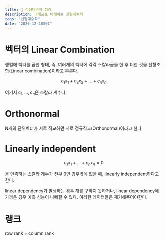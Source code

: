 ```yaml
---
title: 📐 선형대수학 정리
description: 그래프로 이해하는 선형대수학
tags: "선형대수학"
date: "2020-12-18S01"
---
```


# 벡터의 Linear Combination

행렬에 벡터를 곱한 형태, 즉, 여러개의 벡터에 각각 스칼라곱을 한 후 더한 것을 선형조합(Linear combination)이라고 부른다.

$$
c_1 x_1 + c_2 x_2 + ... + c_n x_n
$$

여기서 $c_1,...,c_n$은 스칼라 계수다.

# Orthonormal

N개의 단위벡터가 서로 직교하면 서로 정규직교(Orthonormal)이라고 한다.

# Linearly independent

$$c_1 x_1 + ... + c_n x_n = 0$$

을 만족하는 스칼라 계수가 전부 0인 경우밖에 없을 때, linearly independent하다고 한다.

linear dependency가 발생하는 경우 해를 구하지 못하거나, linear dependency에 가까운 경우 예측 성능이 나빠질 수 있다. 이러한 데이터들은 제거해주어야한다.

# 랭크

row rank = column rank
